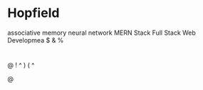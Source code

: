 # Hopfield
associative memory neural network
MERN Stack
 Full Stack Web Developmea
$
&
%
#
@
!
^
)
(
^

@

